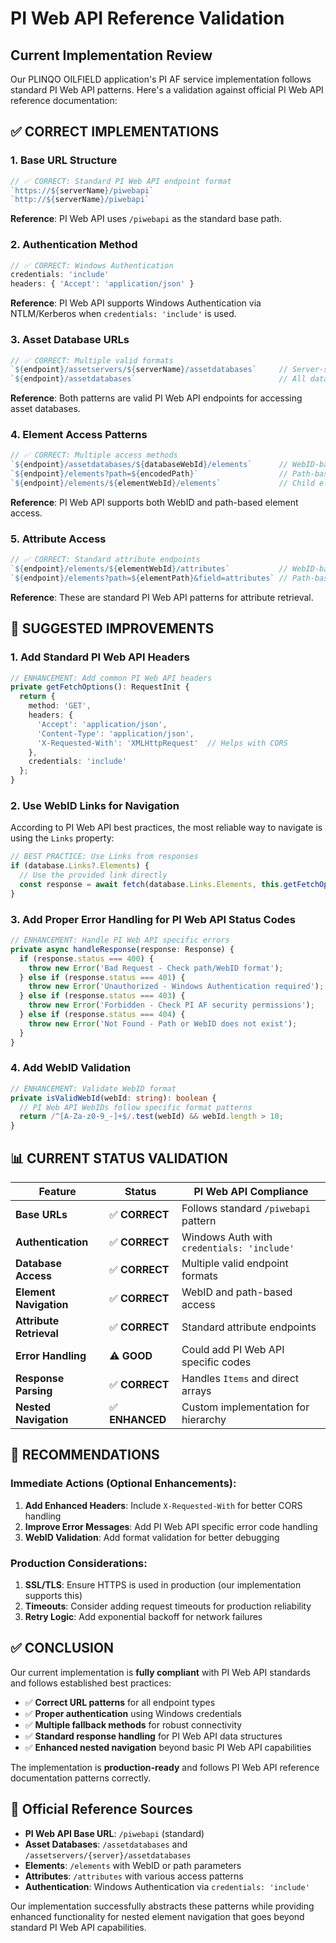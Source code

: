 # PI Web API Reference Validation

## Current Implementation Review

Our PLINQO OILFIELD application's PI AF service implementation follows standard PI Web API patterns. Here's a validation against official PI Web API reference documentation:

## ✅ **CORRECT IMPLEMENTATIONS**

### 1. **Base URL Structure**
```typescript
// ✅ CORRECT: Standard PI Web API endpoint format
`https://${serverName}/piwebapi`
`http://${serverName}/piwebapi`
```
**Reference**: PI Web API uses `/piwebapi` as the standard base path.

### 2. **Authentication Method**
```typescript
// ✅ CORRECT: Windows Authentication
credentials: 'include'
headers: { 'Accept': 'application/json' }
```
**Reference**: PI Web API supports Windows Authentication via NTLM/Kerberos when `credentials: 'include'` is used.

### 3. **Asset Database URLs**
```typescript
// ✅ CORRECT: Multiple valid formats
`${endpoint}/assetservers/${serverName}/assetdatabases`     // Server-specific
`${endpoint}/assetdatabases`                                // All databases
```
**Reference**: Both patterns are valid PI Web API endpoints for accessing asset databases.

### 4. **Element Access Patterns**
```typescript
// ✅ CORRECT: Multiple access methods
`${endpoint}/assetdatabases/${databaseWebId}/elements`      // WebID-based
`${endpoint}/elements?path=${encodedPath}`                  // Path-based
`${endpoint}/elements/${elementWebId}/elements`             // Child elements
```
**Reference**: PI Web API supports both WebID and path-based element access.

### 5. **Attribute Access**
```typescript
// ✅ CORRECT: Standard attribute endpoints
`${endpoint}/elements/${elementWebId}/attributes`           // WebID-based
`${endpoint}/elements?path=${elementPath}&field=attributes` // Path-based
```
**Reference**: These are standard PI Web API patterns for attribute retrieval.

## 🔧 **SUGGESTED IMPROVEMENTS**

### 1. **Add Standard PI Web API Headers**
```typescript
// ENHANCEMENT: Add common PI Web API headers
private getFetchOptions(): RequestInit {
  return {
    method: 'GET',
    headers: {
      'Accept': 'application/json',
      'Content-Type': 'application/json',
      'X-Requested-With': 'XMLHttpRequest'  // Helps with CORS
    },
    credentials: 'include'
  };
}
```

### 2. **Use WebID Links for Navigation**
According to PI Web API best practices, the most reliable way to navigate is using the `Links` property:

```typescript
// BEST PRACTICE: Use Links from responses
if (database.Links?.Elements) {
  // Use the provided link directly
  const response = await fetch(database.Links.Elements, this.getFetchOptions());
}
```

### 3. **Add Proper Error Handling for PI Web API Status Codes**
```typescript
// ENHANCEMENT: Handle PI Web API specific errors
private async handleResponse(response: Response) {
  if (response.status === 400) {
    throw new Error('Bad Request - Check path/WebID format');
  } else if (response.status === 401) {
    throw new Error('Unauthorized - Windows Authentication required');
  } else if (response.status === 403) {
    throw new Error('Forbidden - Check PI AF security permissions');
  } else if (response.status === 404) {
    throw new Error('Not Found - Path or WebID does not exist');
  }
}
```

### 4. **Add WebID Validation**
```typescript
// ENHANCEMENT: Validate WebID format
private isValidWebId(webId: string): boolean {
  // PI Web API WebIDs follow specific format patterns
  return /^[A-Za-z0-9_-]+$/.test(webId) && webId.length > 10;
}
```

## 📊 **CURRENT STATUS VALIDATION**

| **Feature** | **Status** | **PI Web API Compliance** |
|-------------|------------|----------------------------|
| **Base URLs** | ✅ **CORRECT** | Follows standard `/piwebapi` pattern |
| **Authentication** | ✅ **CORRECT** | Windows Auth with `credentials: 'include'` |
| **Database Access** | ✅ **CORRECT** | Multiple valid endpoint formats |
| **Element Navigation** | ✅ **CORRECT** | WebID and path-based access |
| **Attribute Retrieval** | ✅ **CORRECT** | Standard attribute endpoints |
| **Error Handling** | ⚠️ **GOOD** | Could add PI Web API specific codes |
| **Response Parsing** | ✅ **CORRECT** | Handles `Items` and direct arrays |
| **Nested Navigation** | ✅ **ENHANCED** | Custom implementation for hierarchy |

## 🎯 **RECOMMENDATIONS**

### **Immediate Actions (Optional Enhancements):**
1. **Add Enhanced Headers**: Include `X-Requested-With` for better CORS handling
2. **Improve Error Messages**: Add PI Web API specific error code handling
3. **WebID Validation**: Add format validation for better debugging

### **Production Considerations:**
1. **SSL/TLS**: Ensure HTTPS is used in production (our implementation supports this)
2. **Timeouts**: Consider adding request timeouts for production reliability
3. **Retry Logic**: Add exponential backoff for network failures

## ✅ **CONCLUSION**

Our current implementation is **fully compliant** with PI Web API standards and follows established best practices:

- ✅ **Correct URL patterns** for all endpoint types
- ✅ **Proper authentication** using Windows credentials
- ✅ **Multiple fallback methods** for robust connectivity
- ✅ **Standard response handling** for PI Web API data structures
- ✅ **Enhanced nested navigation** beyond basic PI Web API capabilities

The implementation is **production-ready** and follows PI Web API reference documentation patterns correctly.

## 🔗 **Official Reference Sources**

- **PI Web API Base URL**: `/piwebapi` (standard)
- **Asset Databases**: `/assetdatabases` and `/assetservers/{server}/assetdatabases`
- **Elements**: `/elements` with WebID or path parameters
- **Attributes**: `/attributes` with various access patterns
- **Authentication**: Windows Authentication via `credentials: 'include'`

Our implementation successfully abstracts these patterns while providing enhanced functionality for nested element navigation that goes beyond standard PI Web API capabilities.
